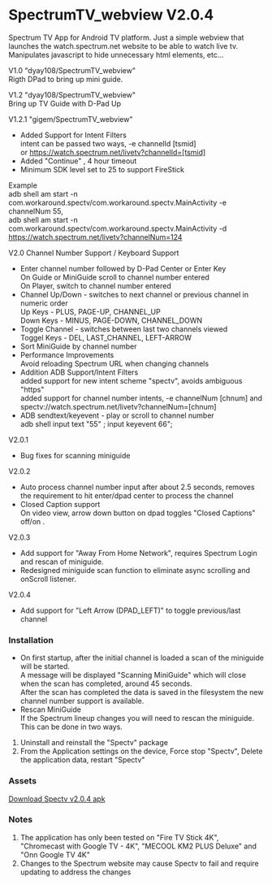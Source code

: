 # SpectrumTV_webview V2.0.4
Spectrum TV App for Android TV platform.
Just a simple webview that launches the watch.spectrum.net website to be able to watch live tv.
Manipulates javascript to hide unnecessary html elements, etc...

V1.0  "dyay108/SpectrumTV_webview"<br>
Rigth DPad to bring up mini guide.

V1.2 "dyay108/SpectrumTV_webview"<br>
Bring up TV Guide with D-Pad Up

V1.2.1   "gigem/SpectrumTV_webview"<br>
- Added Support for Intent Filters<br>
  intent can be passed two ways, -e channelId [tsmid]<br>
  or https://watch.spectrum.net/livetv?channelId=[tsmid]<br>
- Added "Continue" , 4 hour timeout
- Minimum SDK level set to 25 to support FireStick

Example<br>
adb shell am start -n com.workaround.spectv/com.workaround.spectv.MainActivity -e  channelNum 55,<br>
adb shell am start -n com.workaround.spectv/com.workaround.spectv.MainActivity
-d  https://watch.spectrum.net/livetv?channelNum=124

V2.0
Channel Number Support / Keyboard Support
- Enter channel number followed by D-Pad Center or Enter Key<br>
  On Guide or MiniGuide scroll to channel number entered<br>
  On Player, switch to channel number entered<br>
- Channel Up/Down  -  switches to next channel or previous channel in numeric order<br>
  Up Keys -  PLUS, PAGE-UP, CHANNEL_UP<br>
  Down Keys - MINUS, PAGE-DOWN, CHANNEL_DOWN<br>
- Toggle Channel -  switches between last two channels viewed<br>
  Toggel Keys - DEL, LAST_CHANNEL, LEFT-ARROW<br>
- Sort MiniGuide by channel number
- Performance Improvements <br>
  Avoid reloading Spectrum URL when changing channels<br>
- Addition ADB Support/Intent Filters <br>
  added support for new intent scheme "spectv", avoids ambiguous "https"<br>
  added support for channel number intents,  -e channelNum [chnum] and
  spectv://watch.spectrum.net/livetv?channelNum=[chnum] <br>
- ADB sendtext/keyevent - play or scroll to channel number<br>
  adb shell input text "55" ; input keyevent 66";<br>

V2.0.1
- Bug fixes for scanning miniguide

V2.0.2
- Auto process channel number input after about 2.5 seconds, removes the requirement to hit enter/dpad center to process the channel
- Closed Caption support <br>
  On video view, arrow down button on dpad toggles "Closed Captions" off/on . <br>

V2.0.3
- Add support for "Away From Home Network", requires Spectrum Login and rescan of miniguide.
- Redesigned miniguide scan function to eliminate async scrolling and onScroll listener.

V2.0.4
- Add support for "Left Arrow (DPAD_LEFT)" to toggle previous/last channel

### Installation
- On first startup, after the initial channel is loaded a scan of the miniguide will be started. <br>
  A message will be displayed "Scanning MiniGuide" which will close when the scan has completed, around 45 seconds.<br>
  After the scan has completed the data is saved in the filesystem the new channel number support is available.<br>
- Rescan MiniGuide<br>
  If the Spectrum lineup changes you will need to rescan the miniguide. This can be done in two ways.<br>
1. Uninstall and reinstall the "Spectv" package
2. From the Application settings on the device, Force stop "Spectv", Delete the application data, restart "Spectv"

### Assets
<a href="https://github.com/brodfueh/SpectrumTV_webview/releases/download/Spectv-V2.0.4/spectv-2.0.4.apk">
Download Spectv v2.0.4  apk</a>




### Notes
1. The application has only been tested on "Fire TV Stick 4K", "Chromecast with Google TV - 4K", "MECOOL KM2 PLUS Deluxe" and "Onn Google TV 4K"
2. Changes to the Spectrum website may cause Spectv to fail and require updating to address the changes
